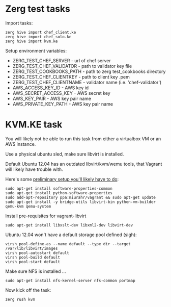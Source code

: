 Zerg test tasks
=========

Import tasks:

```
zerg hive import chef_client.ke
zerg hive import chef_solo.ke
zerg hive import kvm.ke
```

Setup environment variables:

- ZERG_TEST_CHEF_SERVER - url of chef server
- ZERG_TEST_CHEF_VALIDATOR - path to validator key file
- ZERG_TEST_COOKBOOKS_PATH - path to zerg test_cookbooks directory
- ZERG_TEST_CHEF_CLIENTKEY - path to client key .pem
- ZERG_TEST_CHEF_CLIENTNAME - validator name (i.e. 'chef-validator')
- AWS_ACCESS_KEY_ID - AWS key id
- AWS_SECRET_ACCESS_KEY - AWS secret key
- AWS_KEY_PAIR - AWS key pair name
- AWS_PRIVATE_KEY_PATH - AWS key pair name

KVM.KE task 
=========

You will likely not be able to run this task from either a virtualbox VM or an AWS instance.

Use a physical ubuntu sled, make sure libvirt is installed.

Default Ubuntu 12.04 has an outdated libvirt/kvm/wemu tools, that Vagrant will likely have trouble with.

Here's some [preliminary setup you'll likely have to do]:

```
sudo apt-get install software-properties-common
sudo apt-get install python-software-properties
sudo add-apt-repository ppa:miurahr/vagrant && sudo apt-get update
sudo apt-get install -y bridge-utils libvirt-bin python-vm-builder qemu-kvm qemu-system
```

Install pre-requisites for vagrant-libvirt


```
sudo apt-get install libxslt-dev libxml2-dev libvirt-dev
```


Ubuntu 12.04 won't have a default storage pool defined (sigh):

```
virsh pool-define-as --name default --type dir --target /var/lib/libvirt/images
virsh pool-autostart default
virsh pool-build default
virsh pool-start default

```

Make sure NFS is installed ...

```
sudo apt-get install nfs-kernel-server nfs-common portmap
```

Now kick off the task:

```
zerg rush kvm
```

[preliminary setup you'll likely have to do]:http://marenkay.com/linux/ubuntu-lts-1204-qemu-vagrant.rem


